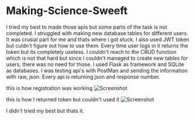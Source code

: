 # Making-Science-Sweeft
I tried my best to made those apis but some parts of the task is not completed. I struggled with making new database tables for different users. It was crusial part for me and thats where I got stuck. I also used JWT token but culdn't figure out how to use them. Every time user logs in it returns the token but its completely useless. I couldn't reach to the CRUD function which is not that hard but since I couldn't managed to create new tables for users, there was no need for those. 
I used Flask as framework and SQLite as databases. I was testing api's with PostMan and sending the information with raw, json. Every api is returning json and response number. 

this is how registration was working
![Screenshot](https://github.com/Gurieli/Making-Science-Sweeft/assets/129636972/8bb809ba-4b14-4f16-8b7f-0fc81c31bb39)

this is how I returned token but couldn't used it
![Screenshot](https://github.com/Gurieli/Making-Science-Sweeft/assets/129636972/1b1e6b10-a2f2-45df-8ede-2af102b8ee52)

I didn't tried my best but thats it.
